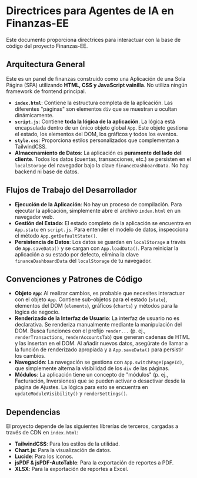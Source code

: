 # Directrices para Agentes de IA en Finanzas-EE

Este documento proporciona directrices para interactuar con la base de código del proyecto Finanzas-EE.

## Arquitectura General

Este es un panel de finanzas construido como una Aplicación de una Sola Página (SPA) utilizando **HTML, CSS y JavaScript vainilla**. No utiliza ningún framework de frontend principal.

-   **`index.html`**: Contiene la estructura completa de la aplicación. Las diferentes "páginas" son elementos `div` que se muestran u ocultan dinámicamente.
-   **`script.js`**: Contiene **toda la lógica de la aplicación**. La lógica está encapsulada dentro de un único objeto global `App`. Este objeto gestiona el estado, los elementos del DOM, los gráficos y todos los eventos.
-   **`style.css`**: Proporciona estilos personalizados que complementan a TailwindCSS.
-   **Almacenamiento de Datos**: La aplicación es **puramente del lado del cliente**. Todos los datos (cuentas, transacciones, etc.) se persisten en el `localStorage` del navegador bajo la clave `financeDashboardData`. No hay backend ni base de datos.

## Flujos de Trabajo del Desarrollador

-   **Ejecución de la Aplicación**: No hay un proceso de compilación. Para ejecutar la aplicación, simplemente abre el archivo `index.html` en un navegador web.
-   **Gestión del Estado**: El estado completo de la aplicación se encuentra en `App.state` en `script.js`. Para entender el modelo de datos, inspecciona el método `App.getDefaultState()`.
-   **Persistencia de Datos**: Los datos se guardan en `localStorage` a través de `App.saveData()` y se cargan con `App.loadData()`. Para reiniciar la aplicación a su estado por defecto, elimina la clave `financeDashboardData` del `localStorage` de tu navegador.

## Convenciones y Patrones de Código

-   **Objeto `App`**: Al realizar cambios, es probable que necesites interactuar con el objeto `App`. Contiene sub-objetos para el estado (`state`), elementos del DOM (`elements`), gráficos (`charts`) y métodos para la lógica de negocio.
-   **Renderizado de la Interfaz de Usuario**: La interfaz de usuario no es declarativa. Se renderiza manualmente mediante la manipulación del DOM. Busca funciones con el prefijo `render...` (p. ej., `renderTransactions`, `renderAccountsTab`) que generan cadenas de HTML y las insertan en el DOM. Al añadir nuevos datos, asegúrate de llamar a la función de renderizado apropiada y a `App.saveData()` para persistir los cambios.
-   **Navegación**: La navegación se gestiona con `App.switchPage(pageId)`, que simplemente alterna la visibilidad de los `div` de las páginas.
-   **Módulos**: La aplicación tiene un concepto de "módulos" (p. ej., Facturación, Inversiones) que se pueden activar o desactivar desde la página de Ajustes. La lógica para esto se encuentra en `updateModuleVisibility()` y `renderSettings()`.

## Dependencias

El proyecto depende de las siguientes librerías de terceros, cargadas a través de CDN en `index.html`:

-   **TailwindCSS**: Para los estilos de la utilidad.
-   **Chart.js**: Para la visualización de datos.
-   **Lucide**: Para los iconos.
-   **jsPDF & jsPDF-AutoTable**: Para la exportación de reportes a PDF.
-   **XLSX**: Para la exportación de reportes a Excel.
